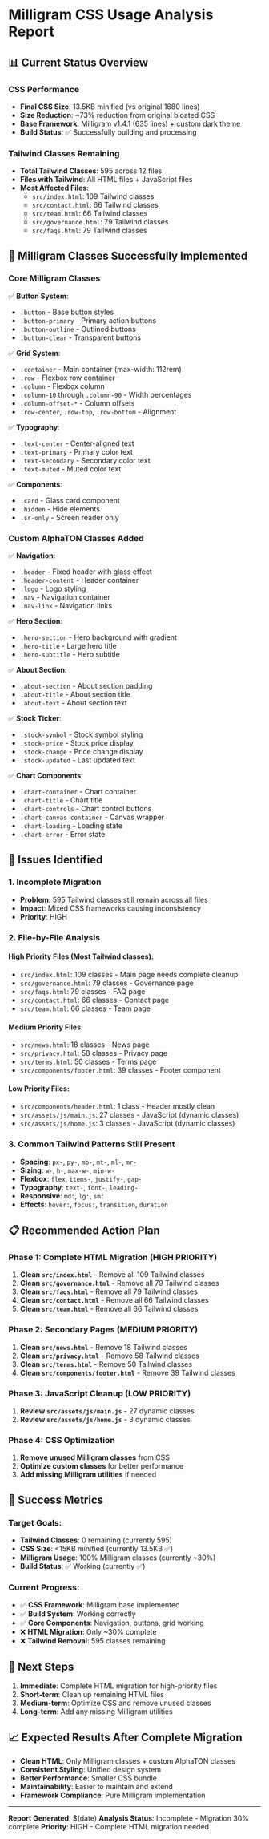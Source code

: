 # Milligram CSS Usage Analysis Report

## 📊 **Current Status Overview**

### **CSS Performance**
- **Final CSS Size**: 13.5KB minified (vs original 1680 lines)
- **Size Reduction**: ~73% reduction from original bloated CSS
- **Base Framework**: Milligram v1.4.1 (635 lines) + custom dark theme
- **Build Status**: ✅ Successfully building and processing

### **Tailwind Classes Remaining**
- **Total Tailwind Classes**: 595 across 12 files
- **Files with Tailwind**: All HTML files + JavaScript files
- **Most Affected Files**:
  - `src/index.html`: 109 Tailwind classes
  - `src/contact.html`: 66 Tailwind classes  
  - `src/team.html`: 66 Tailwind classes
  - `src/governance.html`: 79 Tailwind classes
  - `src/faqs.html`: 79 Tailwind classes

## 🎯 **Milligram Classes Successfully Implemented**

### **Core Milligram Classes**
✅ **Button System**:
- `.button` - Base button styles
- `.button-primary` - Primary action buttons
- `.button-outline` - Outlined buttons
- `.button-clear` - Transparent buttons

✅ **Grid System**:
- `.container` - Main container (max-width: 112rem)
- `.row` - Flexbox row container
- `.column` - Flexbox column
- `.column-10` through `.column-90` - Width percentages
- `.column-offset-*` - Column offsets
- `.row-center`, `.row-top`, `.row-bottom` - Alignment

✅ **Typography**:
- `.text-center` - Center-aligned text
- `.text-primary` - Primary color text
- `.text-secondary` - Secondary color text
- `.text-muted` - Muted color text

✅ **Components**:
- `.card` - Glass card component
- `.hidden` - Hide elements
- `.sr-only` - Screen reader only

### **Custom AlphaTON Classes Added**
✅ **Navigation**:
- `.header` - Fixed header with glass effect
- `.header-content` - Header container
- `.logo` - Logo styling
- `.nav` - Navigation container
- `.nav-link` - Navigation links

✅ **Hero Section**:
- `.hero-section` - Hero background with gradient
- `.hero-title` - Large hero title
- `.hero-subtitle` - Hero subtitle

✅ **About Section**:
- `.about-section` - About section padding
- `.about-title` - About section title
- `.about-text` - About section text

✅ **Stock Ticker**:
- `.stock-symbol` - Stock symbol styling
- `.stock-price` - Stock price display
- `.stock-change` - Price change display
- `.stock-updated` - Last updated text

✅ **Chart Components**:
- `.chart-container` - Chart container
- `.chart-title` - Chart title
- `.chart-controls` - Chart control buttons
- `.chart-canvas-container` - Canvas wrapper
- `.chart-loading` - Loading state
- `.chart-error` - Error state

## 🚨 **Issues Identified**

### **1. Incomplete Migration**
- **Problem**: 595 Tailwind classes still remain across all files
- **Impact**: Mixed CSS frameworks causing inconsistency
- **Priority**: HIGH

### **2. File-by-File Analysis**

#### **High Priority Files** (Most Tailwind classes):
- `src/index.html`: 109 classes - Main page needs complete cleanup
- `src/governance.html`: 79 classes - Governance page
- `src/faqs.html`: 79 classes - FAQ page
- `src/contact.html`: 66 classes - Contact page
- `src/team.html`: 66 classes - Team page

#### **Medium Priority Files**:
- `src/news.html`: 18 classes - News page
- `src/privacy.html`: 58 classes - Privacy page
- `src/terms.html`: 50 classes - Terms page
- `src/components/footer.html`: 39 classes - Footer component

#### **Low Priority Files**:
- `src/components/header.html`: 1 class - Header mostly clean
- `src/assets/js/main.js`: 27 classes - JavaScript (dynamic classes)
- `src/assets/js/home.js`: 3 classes - JavaScript (dynamic classes)

### **3. Common Tailwind Patterns Still Present**
- **Spacing**: `px-`, `py-`, `mb-`, `mt-`, `ml-`, `mr-`
- **Sizing**: `w-`, `h-`, `max-w-`, `min-w-`
- **Flexbox**: `flex`, `items-`, `justify-`, `gap-`
- **Typography**: `text-`, `font-`, `leading-`
- **Responsive**: `md:`, `lg:`, `sm:`
- **Effects**: `hover:`, `focus:`, `transition`, `duration`

## 📋 **Recommended Action Plan**

### **Phase 1: Complete HTML Migration** (HIGH PRIORITY)
1. **Clean `src/index.html`** - Remove all 109 Tailwind classes
2. **Clean `src/governance.html`** - Remove all 79 Tailwind classes  
3. **Clean `src/faqs.html`** - Remove all 79 Tailwind classes
4. **Clean `src/contact.html`** - Remove all 66 Tailwind classes
5. **Clean `src/team.html`** - Remove all 66 Tailwind classes

### **Phase 2: Secondary Pages** (MEDIUM PRIORITY)
1. **Clean `src/news.html`** - Remove 18 Tailwind classes
2. **Clean `src/privacy.html`** - Remove 58 Tailwind classes
3. **Clean `src/terms.html`** - Remove 50 Tailwind classes
4. **Clean `src/components/footer.html`** - Remove 39 Tailwind classes

### **Phase 3: JavaScript Cleanup** (LOW PRIORITY)
1. **Review `src/assets/js/main.js`** - 27 dynamic classes
2. **Review `src/assets/js/home.js`** - 3 dynamic classes

### **Phase 4: CSS Optimization**
1. **Remove unused Milligram classes** from CSS
2. **Optimize custom classes** for better performance
3. **Add missing Milligram utilities** if needed

## 🎯 **Success Metrics**

### **Target Goals**:
- **Tailwind Classes**: 0 remaining (currently 595)
- **CSS Size**: <15KB minified (currently 13.5KB ✅)
- **Milligram Usage**: 100% Milligram classes (currently ~30%)
- **Build Status**: ✅ Working (currently ✅)

### **Current Progress**:
- ✅ **CSS Framework**: Milligram base implemented
- ✅ **Build System**: Working correctly
- ✅ **Core Components**: Navigation, buttons, grid working
- ❌ **HTML Migration**: Only ~30% complete
- ❌ **Tailwind Removal**: 595 classes remaining

## 🔧 **Next Steps**

1. **Immediate**: Complete HTML migration for high-priority files
2. **Short-term**: Clean up remaining HTML files
3. **Medium-term**: Optimize CSS and remove unused classes
4. **Long-term**: Add any missing Milligram utilities

## 📈 **Expected Results After Complete Migration**

- **Clean HTML**: Only Milligram classes + custom AlphaTON classes
- **Consistent Styling**: Unified design system
- **Better Performance**: Smaller CSS bundle
- **Maintainability**: Easier to maintain and extend
- **Framework Compliance**: Pure Milligram implementation

---

**Report Generated**: $(date)
**Analysis Status**: Incomplete - Migration 30% complete
**Priority**: HIGH - Complete HTML migration needed
